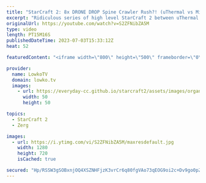 ```yaml
---
title: "StarCraft 2: 8x DRONE DROP Spine Crawler Rush?! (uThermal vs Mixu)"
excerpt: "Ridiculous series of high level StarCraft 2 between uThermal (Terran) and Mixu (Zerg). Rather than letting uThermal go for a Planetary Fortress Rush, Mixu decides to cheese him back with an insane Drone drop. Support my work: https://patreon.com/lowkotv Lowko Merch: https://lowko.shop  My YouTube channels:"
originalUrl: https://youtube.com/watch?v=S2ZFNibZA5M
type: video
length: PT15M16S
publishedDateTime: 2023-07-03T15:33:12Z
heat: 52

featuredContent: "<iframe width=\"800\" height=\"500\" frameborder=\"0\" src=\"https://www.youtube.com/embed/S2ZFNibZA5M\" allow=\"accelerometer; autoplay; encrypted-media; gyroscope; picture-in-picture\" allowfullscreen></iframe>"

provider:
  name: LowkoTV
  domain: lowko.tv
  images:
    - url: https://everyday-cc.github.io/starcraft2/assets/images/organizations/lowko.tv-50x50.jpg
      width: 50
      height: 50

topics:
  - StarCraft 2
  - Zerg

images:
  - url: https://i.ytimg.com/vi/S2ZFNibZA5M/maxresdefault.jpg
    width: 1280
    height: 720
    isCached: true

secured: "Hp/RSSW3gSOBxnjOQ4XSZNHFjzK3vrCr6q80fgVAo73qEOG9oi2c+Dv9go0pZotUEFxYkgD2UGyGBJped8Tztl/GlH9Los3aJy8GyPodqjFD12JrhSURNElmhuNCuj+fzQ4dK1E5Gzd/Vt22uQ8Q+1JQABTak6OFACa4byMiSTyIhmMb5YsvF/6XfatB0/BWfDMe4oJKPizOlNSZiHfbtZPd1DiSIUc3ykZYFMunUaJQNhHiCGJ7QbI1bKKV5Hqa64STvNs9L3/FH3TO80Es0IK3wnme7Dv9fsW2lcrng0csAZHOtG0QOIGhKW+q0+NwzC0PnJ89+nPYsAv9ujjJ6DCu+V733p+VxP3M45xu6oRIn8xOI3GpdpvuYsNW8L2145IXc9O4qNbGtAzzgx40/asxOlH6IU+/CB57eh4prtw=;3Sxia7LBt0qkh9uLGiFtKw=="
---
```


